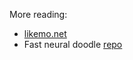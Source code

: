 More reading:
- [likemo.net](http://likemo.net/)
- Fast neural doodle [repo](https://github.com/DmitryUlyanov/fast-neural-doodle)
